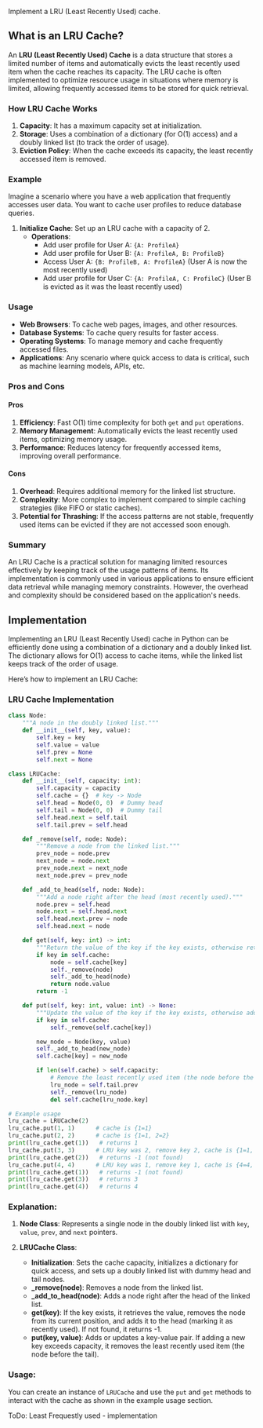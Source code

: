 

Implement a LRU (Least Recently Used) cache.


## What is an LRU Cache?

An **LRU (Least Recently Used) Cache** is a data structure that stores a limited number of items and automatically evicts the least recently used item when the cache reaches its capacity. The LRU cache is often implemented to optimize resource usage in situations where memory is limited, allowing frequently accessed items to be stored for quick retrieval.

### How LRU Cache Works

1. **Capacity**: It has a maximum capacity set at initialization.
2. **Storage**: Uses a combination of a dictionary (for O(1) access) and a doubly linked list (to track the order of usage).
3. **Eviction Policy**: When the cache exceeds its capacity, the least recently accessed item is removed.

### Example

Imagine a scenario where you have a web application that frequently accesses user data. You want to cache user profiles to reduce database queries.

1. **Initialize Cache**: Set up an LRU cache with a capacity of 2.
   - **Operations**:
     - Add user profile for User A: `{A: ProfileA}`
     - Add user profile for User B: `{A: ProfileA, B: ProfileB}`
     - Access User A: `{B: ProfileB, A: ProfileA}` (User A is now the most recently used)
     - Add user profile for User C: `{A: ProfileA, C: ProfileC}` (User B is evicted as it was the least recently used)

### Usage

- **Web Browsers**: To cache web pages, images, and other resources.
- **Database Systems**: To cache query results for faster access.
- **Operating Systems**: To manage memory and cache frequently accessed files.
- **Applications**: Any scenario where quick access to data is critical, such as machine learning models, APIs, etc.

### Pros and Cons

#### Pros

1. **Efficiency**: Fast O(1) time complexity for both `get` and `put` operations.
2. **Memory Management**: Automatically evicts the least recently used items, optimizing memory usage.
3. **Performance**: Reduces latency for frequently accessed items, improving overall performance.

#### Cons

1. **Overhead**: Requires additional memory for the linked list structure.
2. **Complexity**: More complex to implement compared to simple caching strategies (like FIFO or static caches).
3. **Potential for Thrashing**: If the access patterns are not stable, frequently used items can be evicted if they are not accessed soon enough.

### Summary

An LRU Cache is a practical solution for managing limited resources effectively by keeping track of the usage patterns of items. Its implementation is commonly used in various applications to ensure efficient data retrieval while managing memory constraints. However, the overhead and complexity should be considered based on the application's needs.


## Implementation

Implementing an LRU (Least Recently Used) cache in Python can be efficiently done using a combination of a dictionary and a doubly linked list. The dictionary allows for O(1) access to cache items, while the linked list keeps track of the order of usage.

Here’s how to implement an LRU Cache:

### LRU Cache Implementation

```python
class Node:
    """A node in the doubly linked list."""
    def __init__(self, key, value):
        self.key = key
        self.value = value
        self.prev = None
        self.next = None

class LRUCache:
    def __init__(self, capacity: int):
        self.capacity = capacity
        self.cache = {}  # key -> Node
        self.head = Node(0, 0)  # Dummy head
        self.tail = Node(0, 0)  # Dummy tail
        self.head.next = self.tail
        self.tail.prev = self.head

    def _remove(self, node: Node):
        """Remove a node from the linked list."""
        prev_node = node.prev
        next_node = node.next
        prev_node.next = next_node
        next_node.prev = prev_node

    def _add_to_head(self, node: Node):
        """Add a node right after the head (most recently used)."""
        node.prev = self.head
        node.next = self.head.next
        self.head.next.prev = node
        self.head.next = node

    def get(self, key: int) -> int:
        """Return the value of the key if the key exists, otherwise return -1."""
        if key in self.cache:
            node = self.cache[key]
            self._remove(node)
            self._add_to_head(node)
            return node.value
        return -1

    def put(self, key: int, value: int) -> None:
        """Update the value of the key if the key exists, otherwise add the key-value pair."""
        if key in self.cache:
            self._remove(self.cache[key])

        new_node = Node(key, value)
        self._add_to_head(new_node)
        self.cache[key] = new_node

        if len(self.cache) > self.capacity:
            # Remove the least recently used item (the node before the tail)
            lru_node = self.tail.prev
            self._remove(lru_node)
            del self.cache[lru_node.key]

# Example usage
lru_cache = LRUCache(2)
lru_cache.put(1, 1)      # cache is {1=1}
lru_cache.put(2, 2)      # cache is {1=1, 2=2}
print(lru_cache.get(1))   # returns 1
lru_cache.put(3, 3)      # LRU key was 2, remove key 2, cache is {1=1, 3=3}
print(lru_cache.get(2))   # returns -1 (not found)
lru_cache.put(4, 4)      # LRU key was 1, remove key 1, cache is {4=4, 3=3}
print(lru_cache.get(1))   # returns -1 (not found)
print(lru_cache.get(3))   # returns 3
print(lru_cache.get(4))   # returns 4
```

### Explanation:

1. **Node Class**: Represents a single node in the doubly linked list with `key`, `value`, `prev`, and `next` pointers.

2. **LRUCache Class**:
   - **Initialization**: Sets the cache capacity, initializes a dictionary for quick access, and sets up a doubly linked list with dummy head and tail nodes.
   - **_remove(node)**: Removes a node from the linked list.
   - **_add_to_head(node)**: Adds a node right after the head of the linked list.
   - **get(key)**: If the key exists, it retrieves the value, removes the node from its current position, and adds it to the head (marking it as recently used). If not found, it returns -1.
   - **put(key, value)**: Adds or updates a key-value pair. If adding a new key exceeds capacity, it removes the least recently used item (the node before the tail).

### Usage:
You can create an instance of `LRUCache` and use the `put` and `get` methods to interact with the cache as shown in the example usage section.




ToDo:
Least Frequestly used - implementation
